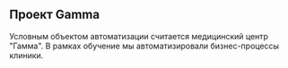 Проект Gamma
------------

Условным объектом автоматизации считается медицинский центр "Гамма". 
В рамках обучение мы автоматизировали бизнес-процессы клиники.